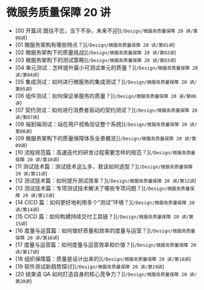 # 微服务质量保障 20 讲

- \[00 开篇词 既往不恋，当下不杂，未来不迎\](`/Design/微服务质量保障 20 讲/第00讲`)
- \[01 微服务架构有哪些特点？\](`/Design/微服务质量保障 20 讲/第01讲`)
- \[02 微服务架构下的质量挑战\](`/Design/微服务质量保障 20 讲/第02讲`)
- \[03 微服务架构下的测试策略\](`/Design/微服务质量保障 20 讲/第03讲`)
- \[04 单元测试：怎样提升最小可测试单元的质量？\](`/Design/微服务质量保障 20 讲/第04讲`)
- \[05 集成测试：如何进行微服务的集成测试？\](`/Design/微服务质量保障 20 讲/第05讲`)
- \[06 组件测试：如何保证单服务的质量？\](`/Design/微服务质量保障 20 讲/第06讲`)
- \[07 契约测试：如何进行消费者驱动的契约测试？\](`/Design/微服务质量保障 20 讲/第07讲`)
- \[08 端到端测试：站在用户视角验证整个系统\](`/Design/微服务质量保障 20 讲/第08讲`)
- \[09 微服务架构下的质量保障体系全景概览\](`/Design/微服务质量保障 20 讲/第09讲`)
- \[10 流程规范篇：高速迭代的研发过程需要怎样的规范？\](`/Design/微服务质量保障 20 讲/第10讲`)
- \[11 测试技术篇：测试技术这么多，我该如何选型？\](`/Design/微服务质量保障 20 讲/第11讲`)
- \[12 测试技术篇：如何提升测试效率？\](`/Design/微服务质量保障 20 讲/第12讲`)
- \[13 测试技术篇：专项测试技术解决了哪些专项问题？\](`/Design/微服务质量保障 20 讲/第13讲`)
- \[14 CICD 篇：如何更好地利用多个“测试”环境？\](`/Design/微服务质量保障 20 讲/第14讲`)
- \[15 CICD 篇：如何构建持续交付工具链？\](`/Design/微服务质量保障 20 讲/第15讲`)
- \[16 度量与运营篇：如何做好质量和效率的度量与运营？\](`/Design/微服务质量保障 20 讲/第16讲`)
- \[17 度量与运营篇：如何度量与运营效率和价值？\](`/Design/微服务质量保障 20 讲/第17讲`)
- \[18 组织保障篇：质量是设计出来的\](`/Design/微服务质量保障 20 讲/第18讲`)
- \[19 软件测试新趋势探讨\](`/Design/微服务质量保障 20 讲/第19讲`)
- \[20 结束语 QA 如何打造自身的核心竞争力？\](`/Design/微服务质量保障 20 讲/第20讲`)
